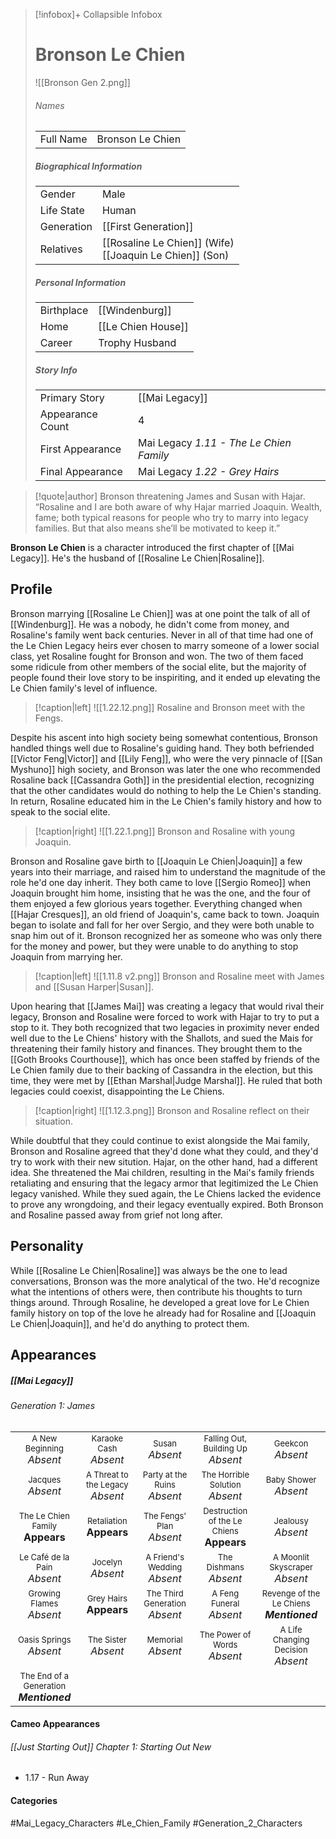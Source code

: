 > [!infobox]+ Collapsible Infobox
> # Bronson Le Chien
> ![[Bronson Gen 2.png]] 
> ###### Names 
> |  |  | 
> | ---- | ---- | 
> | Full Name | Bronson Le Chien | 
>
> ##### Biographical Information
> |  |  | 
> | ---- | ---- | 
> | Gender | Male | 
> | Life State | Human |
> | Generation | [[First Generation]] |
> | Relatives | [[Rosaline Le Chien]] (Wife)<br>[[Joaquin Le Chien]] (Son)
> 
> ##### Personal Information
> |  |  | 
> | ---- | ---- | 
> | Birthplace |[[Windenburg]]| 
> | Home |[[Le Chien House]]| 
> | Career | Trophy Husband | 
> 
> ##### Story Info
> |  |  | 
> | ---- | ---- | 
> | Primary Story | [[Mai Legacy]] | 
> | Appearance Count | 4 | 
> | First Appearance | Mai Legacy *1.11 - The Le Chien Family*
> | Final Appearance | Mai Legacy *1.22 - Grey Hairs*

> [!quote|author] Bronson threatening James and Susan with Hajar.
> “Rosaline and I are both aware of why Hajar married Joaquin. Wealth, fame; both typical reasons for people who try to marry into legacy families. But that also means she’ll be motivated to keep it.”

**Bronson Le Chien** is a character introduced the first chapter of [[Mai Legacy]]. He's the husband of [[Rosaline Le Chien|Rosaline]].

## Profile
Bronson marrying [[Rosaline Le Chien]] was at one point the talk of all of [[Windenburg]]. He was a nobody, he didn't come from money, and Rosaline's family went back centuries. Never in all of that time had one of the Le Chien Legacy heirs ever chosen to marry someone of a lower social class, yet Rosaline fought for Bronson and won. The two of them faced some ridicule from other members of the social elite, but the majority of people found their love story to be inspiriting, and it ended up elevating the Le Chien family's level of influence.

> [!caption|left]
> ![[1.22.12.png]] 
> Rosaline and Bronson meet with the Fengs.

Despite his ascent into high society being somewhat contentious, Bronson handled things well due to Rosaline's guiding hand. They both befriended [[Victor Feng|Victor]] and [[Lily Feng]], who were the very pinnacle of [[San Myshuno]] high society, and Bronson was later the one who recommended Rosaline back [[Cassandra Goth]] in the presidential election, recognizing that the other candidates would do nothing to help the Le Chien's standing. In return, Rosaline educated him in the Le Chien's family history and how to speak to the social elite.

> [!caption|right]
> ![[1.22.1.png]] 
> Bronson and Rosaline with young Joaquin.

Bronson and Rosaline gave birth to [[Joaquin Le Chien|Joaquin]] a few years into their marriage, and raised him to understand the magnitude of the role he'd one day inherit. They both came to love [[Sergio Romeo]] when Joaquin brought him home, insisting that he was the one, and the four of them enjoyed a few glorious years together. Everything changed when [[Hajar Cresques]], an old friend of Joaquin's, came back to town. Joaquin began to isolate and fall for her over Sergio, and they were both unable to snap him out of it. Bronson recognized her as someone who was only there for the money and power, but they were unable to do anything to stop Joaquin from marrying her.

> [!caption|left]
> ![[1.11.8 v2.png]] 
> Bronson and Rosaline meet with James and [[Susan Harper|Susan]].

Upon hearing that [[James Mai]] was creating a legacy that would rival their legacy, Bronson and Rosaline were forced to work with Hajar to try to put a stop to it. They both recognized that two legacies in proximity never ended well due to the Le Chiens' history with the Shallots, and sued the Mais for threatening their family history and finances. They brought them to the [[Goth Brooks Courthouse]], which has once been staffed by friends of the Le Chien family due to their backing of Cassandra in the election, but this time, they were met by [[Ethan Marshal|Judge Marshal]]. He ruled that both legacies could coexist, disappointing the Le Chiens.

> [!caption|right]
> ![[1.12.3.png]] 
> Bronson and Rosaline reflect on their situation.

While doubtful that they could continue to exist alongside the Mai family, Bronson and Rosaline agreed that they'd done what they could, and they'd try to work with their new sitution. Hajar, on the other hand, had a different idea. She threatened the Mai children, resulting in the Mai's family friends retaliating and ensuring that the legacy armor that legitimized the Le Chien legacy vanished. While they sued again, the Le Chiens lacked the evidence to prove any wrongdoing, and their legacy eventually expired. Both Bronson and Rosaline passed away from grief not long after.

## Personality
While [[Rosaline Le Chien|Rosaline]] was always be the one to lead conversations, Bronson was the more analytical of the two. He'd recognize what the intentions of others were, then contribute his thoughts to turn things around. Through Rosaline, he developed a great love for Le Chien family history on top of the love he already had for Rosaline and [[Joaquin Le Chien|Joaquin]], and he'd do anything to protect them.

## Appearances
##### [[Mai Legacy]]
###### Generation 1: James
|                                                                       |     |     |     |     |
| --------------------------------------------------------------------- | --- | --- | --- | --- |
| <center><font size=2>A New Beginning<br><font size=3>*Absent*  | <center><font size=2>Karaoke Cash<br><font size=3>*Absent* | <center><font size=2>Susan<br><font size=3>*Absent* | <center><font size=2>Falling Out, Building Up<br><font size=3>*Absent*| <center><font size=2>Geekcon<br><font size=3>*Absent* |
| <center><font size=2>Jacques<br><font size=3>*Absent*  | <center><font size=2>A Threat to the Legacy<br><font size=3>*Absent* | <center><font size=2>Party at the Ruins<br><font size=3>*Absent* | <center><font size=2>The Horrible Solution<br><font size=3>*Absent*| <center><font size=2>Baby Shower<br><font size=3>*Absent*|
| <center><font size=2>The Le Chien Family<br><font size=3>**Appears**  | <center><font size=2>Retaliation<br><font size=3>**Appears**| <center><font size=2>The Fengs' Plan<br><font size=3>*Absent* | <center><font size=2>Destruction of the Le Chiens<br><font size=3>**Appears**| <center><font size=2>Jealousy<br><font size=3>*Absent* |
| <center><font size=2>Le Café de la Pain<br><font size=3>*Absent*  | <center><font size=2>Jocelyn<br><font size=3>*Absent* | <center><font size=2>A Friend's Wedding<br><font size=3>*Absent* | <center><font size=2>The Dishmans<br><font size=3>*Absent* | <center><font size=2>A Moonlit Skyscraper<br><font size=3>*Absent* |
| <center><font size=2>Growing Flames<br><font size=3>*Absent* | <center><font size=2>Grey Hairs<br><font size=3>**Appears**  | <center><font size=2>The Third Generation<br><font size=3>*Absent* | <center><font size=2>A Feng Funeral<br><font size=3>*Absent* | <center><font size=2>Revenge of the Le Chiens<br><font size=3>***Mentioned***|
| <center><font size=2>Oasis Springs<br><font size=3>*Absent*  | <center><font size=2>The Sister<br><font size=3>*Absent*| <center><font size=2>Memorial<br><font size=3>*Absent* | <center><font size=2>The Power of Words<br><font size=3>*Absent*| <center><font size=2>A Life Changing Decision<br><font size=3>*Absent* |
| <center><font size=2>The End of a Generation<br><font size=3>***Mentioned***  |

#### Cameo Appearances
###### [[Just Starting Out]] Chapter 1: Starting Out New
- 1.17 - Run Away

#### Categories
#Mai_Legacy_Characters #Le_Chien_Family #Generation_2_Characters